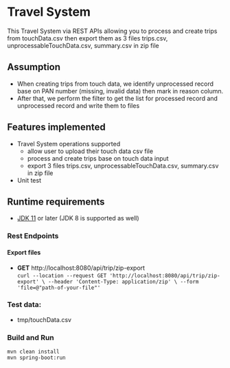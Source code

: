 # Travel System 
This Travel System via REST APIs allowing you to process and create trips from touchData.csv then export them as 3 files trips.csv, unprocessableTouchData.csv, summary.csv in zip file 

## Assumption
* When creating trips from touch data, we identify unprocessed record base on PAN number (missing, invalid data) then mark in reason column. 
* After that, we perform the filter to get the list for processed record and unprocessed record and write them to files


## Features implemented
* Travel System operations supported
  - allow user to upload their touch data csv file
  - process and create trips base on touch data input
  - export 3 files trips.csv, unprocessableTouchData.csv, summary.csv in zip file
* Unit test  
  
## Runtime requirements
* [JDK 11](https://jdk.java.net/11/) or later (JDK 8 is supported as well)

### Rest Endpoints
#### Export files  
* __GET__ http://localhost:8080/api/trip/zip-export  
``curl --location --request GET 'http://localhost:8080/api/trip/zip-export' \
  --header 'Content-Type: application/zip' \
  --form 'file=@"path-of-your-file"'``
  
### Test data: 
* tmp/touchData.csv

### Build and Run
```
mvn clean install
mvn spring-boot:run
```

